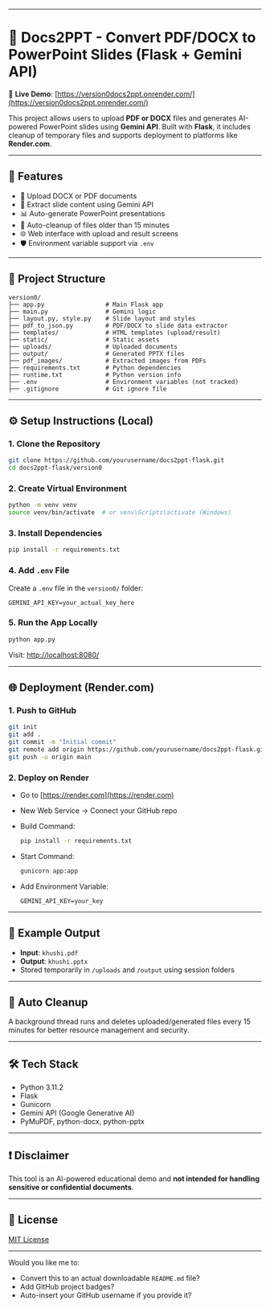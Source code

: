 
---
# 📝 Docs2PPT - Convert PDF/DOCX to PowerPoint Slides (Flask + Gemini API)

🚀 **Live Demo**: [https://version0docs2ppt.onrender.com/](https://version0docs2ppt.onrender.com/)

This project allows users to upload **PDF or DOCX** files and generates AI-powered PowerPoint slides using **Gemini API**. Built with **Flask**, it includes cleanup of temporary files and supports deployment to platforms like **Render.com**.

---

## 🚀 Features

* 📄 Upload DOCX or PDF documents
* 🤖 Extract slide content using Gemini API
* 📊 Auto-generate PowerPoint presentations
* 🧹 Auto-cleanup of files older than 15 minutes
* 🌐 Web interface with upload and result screens
* 🛡️ Environment variable support via `.env`

---

## 🧱 Project Structure

```
version0/
├── app.py                 # Main Flask app
├── main.py                # Gemini logic
├── layout.py, style.py    # Slide layout and styles
├── pdf_to_json.py         # PDF/DOCX to slide data extractor
├── templates/             # HTML templates (upload/result)
├── static/                # Static assets
├── uploads/               # Uploaded documents
├── output/                # Generated PPTX files
├── pdf_images/            # Extracted images from PDFs
├── requirements.txt       # Python dependencies
├── runtime.txt            # Python version info
├── .env                   # Environment variables (not tracked)
├── .gitignore             # Git ignore file
```

---

## ⚙️ Setup Instructions (Local)

### 1. Clone the Repository

```bash
git clone https://github.com/yourusername/docs2ppt-flask.git
cd docs2ppt-flask/version0
```

### 2. Create Virtual Environment

```bash
python -m venv venv
source venv/bin/activate  # or venv\Scripts\activate (Windows)
```

### 3. Install Dependencies

```bash
pip install -r requirements.txt
```

### 4. Add `.env` File

Create a `.env` file in the `version0/` folder:

```
GEMINI_API_KEY=your_actual_key_here
```

### 5. Run the App Locally

```bash
python app.py
```

Visit: [http://localhost:8080/](http://localhost:8080/)

---

## 🌐 Deployment (Render.com)

### 1. Push to GitHub

```bash
git init
git add .
git commit -m "Initial commit"
git remote add origin https://github.com/yourusername/docs2ppt-flask.git
git push -u origin main
```

### 2. Deploy on Render

* Go to [https://render.com](https://render.com)

* New Web Service → Connect your GitHub repo

* Build Command:

  ```bash
  pip install -r requirements.txt
  ```

* Start Command:

  ```bash
  gunicorn app:app
  ```

* Add Environment Variable:

  ```
  GEMINI_API_KEY=your_key
  ```

---

## 📎 Example Output

* **Input**: `khushi.pdf`
* **Output**: `khushi.pptx`
* Stored temporarily in `/uploads` and `/output` using session folders

---

## 🧼 Auto Cleanup

A background thread runs and deletes uploaded/generated files every 15 minutes for better resource management and security.

---

## 🛠️ Tech Stack

* Python 3.11.2
* Flask
* Gunicorn
* Gemini API (Google Generative AI)
* PyMuPDF, python-docx, python-pptx

---

## ❗ Disclaimer

This tool is an AI-powered educational demo and **not intended for handling sensitive or confidential documents**.

---

## 📄 License

[MIT License](https://opensource.org/licenses/MIT)

---

Would you like me to:

* Convert this to an actual downloadable `README.md` file?
* Add GitHub project badges?
* Auto-insert your GitHub username if you provide it?
